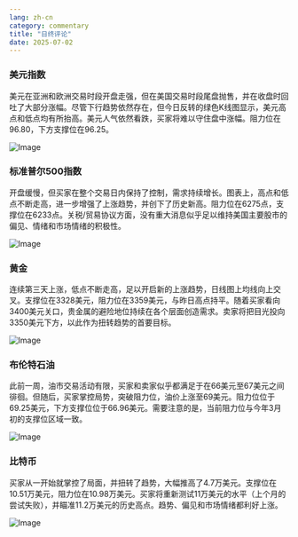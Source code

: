 ```yaml
---
lang: zh-cn
category: commentary
title: "日终评论"
date: 2025-07-02
---
```


### 美元指数

美元在亚洲和欧洲交易时段开盘走强，但在美国交易时段尾盘抛售，并在收盘时回吐了大部分涨幅。尽管下行趋势依然存在，但今日反转的绿色K线图显示，美元高点和低点均有所抬高。美元人气依然看跌，买家将难以守住盘中涨幅。阻力位在96.80，下方支撑位在96.25。

![Image](https://markleighedu.github.io/img/Jul-2025/02-Jul-2025/usdindex.jpg)

### 标准普尔500指数

开盘缓慢，但买家在整个交易日内保持了控制，需求持续增长。图表上，高点和低点不断走高，进一步增强了上涨趋势，并创下了历史新高。阻力位在6275点，支撑位在6233点。关税/贸易协议方面，没有重大消息似乎足以维持美国主要股市的偏见、情绪和市场情绪的积极性。

![Image](https://markleighedu.github.io/img/Jul-2025/02-Jul-2025/sp500.jpg)

### 黄金

连续第三天上涨，低点不断走高，足以开启新的上涨趋势，日线图上均线向上交叉。支撑位在3328美元，阻力位在3359美元，与昨日高点持平。随着买家看向3400美元关口，贵金属的避险地位持续在各个层面创造需求。卖家将把目光投向3350美元下方，以此作为扭转趋势的首要目标。

![Image](https://markleighedu.github.io/img/Jul-2025/02-Jul-2025/gold.jpg)

### 布伦特石油

此前一周，油市交易活动有限，买家和卖家似乎都满足于在66美元至67美元之间徘徊。但随后，买家掌控局势，突破阻力位，油价上涨至69美元。阻力位位于69.25美元，下方支撑位位于66.96美元。需要注意的是，当前阻力位与今年3月初的支撑位区域一致。

![Image](https://markleighedu.github.io/img/Jul-2025/02-Jul-2025/brentoil.jpg)

### 比特币

买家从一开始就掌控了局面，并扭转了趋势，大幅推高了4.7万美元。支撑位在10.51万美元，阻力位在10.98万美元。买家将重新测试11万美元的水平（上个月的尝试失败），并瞄准11.2万美元的历史高点。趋势、偏见和市场情绪都利好上涨。

![Image](https://markleighedu.github.io/img/Jul-2025/02-Jul-2025/bitcoin.jpg)

